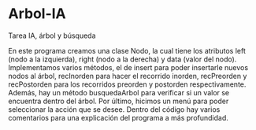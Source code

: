 # Arbol-IA
Tarea IA, árbol y búsqueda

En este programa creamos una clase Nodo, la cual tiene los atributos left (nodo a la izquierda), right (nodo a la derecha) y data (valor del nodo). Implementamos varios métodos, el de insert para poder insertarle nuevos nodos al árbol, recInorden para hacer el recorrido inorden, recPreorden y recPostorden para los recorridos preorden y postorden respectivamente. Además, hay un método busquedaArbol para verificar si un valor se encuentra dentro del árbol. Por último, hicimos un menú para poder seleccionar la acción que se desee. Dentro del código hay varios comentarios para una explicación del programa a más profundidad.
